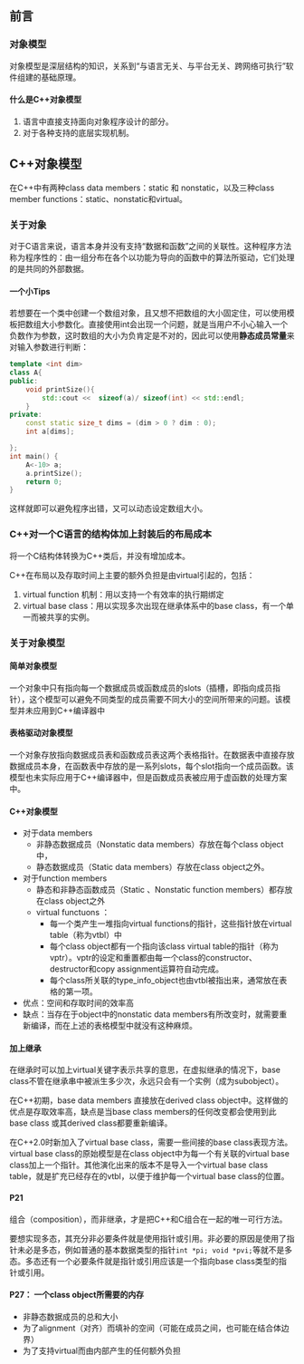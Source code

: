 ## 前言

### 对象模型

对象模型是深层结构的知识，关系到“与语言无关、与平台无关、跨网络可执行”软件组建的基础原理。

#### 什么是C++对象模型

1. 语言中直接支持面向对象程序设计的部分。
2. 对于各种支持的底层实现机制。



## C++对象模型

在C++中有两种class data members：static 和 nonstatic，以及三种class member functions：static、nonstatic和virtual。

### 关于对象

对于C语言来说，语言本身并没有支持“数据和函数”之间的关联性。这种程序方法称为程序性的：由一组分布在各个以功能为导向的函数中的算法所驱动，它们处理的是共同的外部数据。



#### 一个小Tips

若想要在一个类中创建一个数组对象，且又想不把数组的大小固定住，可以使用模板把数组大小参数化。直接使用int会出现一个问题，就是当用户不小心输入一个负数作为参数，这时数组的大小为负肯定是不对的，因此可以使用**静态成员常量**来对输入参数进行判断：

````c++
template <int dim>
class A{
public:
    void printSize(){
        std::cout <<  sizeof(a)/ sizeof(int) << std::endl;
    }
private:
    const static size_t dims = (dim > 0 ? dim : 0);
    int a[dims];

};
int main() {
    A<-10> a;
    a.printSize();
    return 0;
}
````

这样就即可以避免程序出错，又可以动态设定数组大小。



### C++对一个C语言的结构体加上封装后的布局成本

将一个C结构体转换为C++类后，并没有增加成本。

C++在布局以及存取时间上主要的额外负担是由virtual引起的，包括：

1. virtual function 机制：用以支持一个有效率的执行期绑定
2. virtual base class：用以实现多次出现在继承体系中的base class，有一个单一而被共享的实例。 

### 关于对象模型

#### 简单对象模型

一个对象中只有指向每一个数据成员或函数成员的slots（插槽，即指向成员指针），这个模型可以避免不同类型的成员需要不同大小的空间所带来的问题。该模型并未应用到C++编译器中

#### 表格驱动对象模型

一个对象存放指向数据成员表和函数成员表这两个表格指针。在数据表中直接存放数据成员本身，在函数表中存放的是一系列slots，每个slot指向一个成员函数。该模型也未实际应用于C++编译器中，但是函数成员表被应用于虚函数的处理方案中。

#### C++对象模型

- 对于data members
  - 非静态数据成员（Nonstatic data members）存放在每个class object中，
  - 静态数据成员（Static data members）存放在class object之外。
- 对于function members
  - 静态和非静态函数成员（Static 、Nonstatic function members）都存放在class object之外
  - virtual functuons ：
    - 每一个类产生一堆指向virtual functions的指针，这些指针放在virtual table（称为vtbl）中
    - 每个class object都有一个指向该class virtual table的指针（称为vptr）。vptr的设定和重置都由每一个class的constructor、destructor和copy assignment运算符自动完成。
    - 每个class所关联的type_info_object也由vtbl被指出来，通常放在表格的第一项。
- 优点：空间和存取时间的效率高
- 缺点：当存在于object中的nonstatic data members有所改变时，就需要重新编译，而在上述的表格模型中就没有这种麻烦。



#### 加上继承

在继承时可以加上virtual关键字表示共享的意思，在虚拟继承的情况下，base class不管在继承串中被派生多少次，永远只会有一个实例（成为subobject）。

在C++初期，base data members 直接放在derived class object中。这样做的优点是存取效率高，缺点是当base class members的任何改变都会使用到此base class 或其derived class都要重新编译。

在C++2.0时新加入了virtual base class，需要一些间接的base class表现方法。virtual base class的原始模型是在class object中为每一个有关联的virtual base class加上一个指针。其他演化出来的版本不是导入一个virtual base class table，就是扩充已经存在的vtbl，以便于维护每一个virtual base class的位置。



#### P21

组合（composition），而非继承，才是把C++和C组合在一起的唯一可行方法。

要想实现多态，其充分非必要条件就是使用指针或引用。非必要的原因是使用了指针未必是多态，例如普通的基本数据类型的指针`int *pi; void *pvi;`等就不是多态。多态还有一个必要条件就是指针或引用应该是一个指向base class类型的指针或引用。

#### P27： 一个class object所需要的内存

- 非静态数据成员的总和大小
- 为了alignment（对齐）而填补的空间（可能在成员之间，也可能在结合体边界）
- 为了支持virtual而由内部产生的任何额外负担

